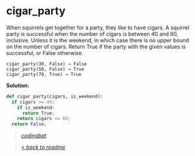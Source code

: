 # cigar_party

When squirrels get together for a party, they like to have cigars. A squirrel party is successful when the number of cigars is between 40 and 60, inclusive. Unless it is the weekend, in which case there is no upper bound on the number of cigars. Return True if the party with the given values is successful, or False otherwise.

```
cigar_party(30, False) → False
cigar_party(50, False) → True
cigar_party(70, True) → True
```

**Solution:**

```python
def cigar_party(cigars, is_weekend):
  if cigars >= 40:
    if is_weekend:
      return True;
    return cigars <= 60;
  return False;
```

> _[codingbat](https://codingbat.com/prob/p195669)_

> [< _back to readme_](FINDREPLACEREADME)